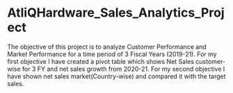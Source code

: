 # AtliQHardware_Sales_Analytics_Project
The objective of this project is to analyze Customer Performance and Market Performance for a time period of 3 Fiscal Years (2019-21).
For my first objective I have created a pivot table which shows Net Sales customer-wise for 3 FY and net sales growth from 2020-21.
For my second objective I have shown net sales market(Country-wise) and compared it with the target sales.
